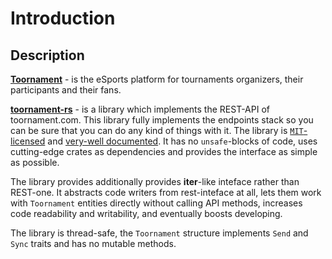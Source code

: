 # Introduction

## Description

[**Toornament**](https://toornament.com) - is the eSports platform for tournaments organizers, 
their participants and their fans.

[**toornament-rs**](https://github.com/vityafx/toornament-rs) - is a library which implements the 
REST-API of toornament.com. This library fully implements the endpoints stack so you can be sure 
that you can do any kind of things with it. The library is 
[`MIT`-licensed](https://github.com/vityafx/toornament-rs/blob/master/LICENSE) and
[very-well documented](https://docs.rs/toornament/). It has no `unsafe`-blocks of code, uses 
cutting-edge crates as dependencies and provides the interface as simple as possible.

The library provides additionally provides **iter**-like inteface rather than REST-one. It
abstracts code writers from rest-inteface at all, lets them work with `Toornament` entities
directly without calling API methods, increases code readability and writability, and eventually
boosts developing.

The library is thread-safe, the `Toornament` structure implements `Send` and `Sync` traits and
has no mutable methods.
